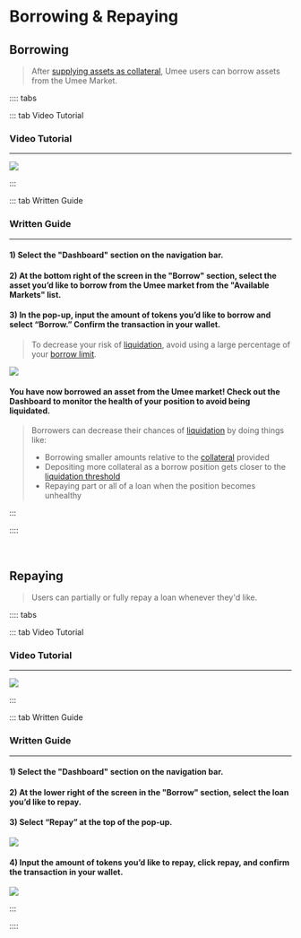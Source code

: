 # Borrowing & Repaying

## Borrowing

> After [supplying assets as collateral](/users/using-the-web-app/supply-withdraw), Umee users can borrow assets from the Umee Market.

:::: tabs

::: tab Video Tutorial

### Video Tutorial

****

![](/bg/borrow-assets.gif)

:::

::: tab Written Guide

### Written Guide

****

#### 1) Select the "Dashboard" section on the navigation bar.

#### 2) At the bottom right of the screen in the "Borrow" section, select the asset you’d like to borrow from the Umee market from the "Available Markets" list.

#### 3) In the pop-up, input the amount of tokens you’d like to borrow and select “Borrow.” Confirm the transaction in your wallet.

> To decrease your risk of [liquidation](/learn-the-basics/umee-basics/common-terms.html#liquidation), avoid using a large percentage of your [borrow limit](/learn-the-basics/umee-basics/common-terms.html#borrow-limit).

![](/bg/borrow-3.png)

#### You have now borrowed an asset from the Umee market! Check out the Dashboard to monitor the health of your position to avoid being liquidated.

> Borrowers can decrease their chances of [liquidation](/learn-the-basics/umee-basics/common-terms.html#liquidation) by doing things like:
> * Borrowing smaller amounts relative to the [collateral](/learn-the-basics/umee-basics/common-terms.html#collateral) provided
> * Depositing more collateral as a borrow position gets closer to the [liquidation threshold](/learn-the-basics/umee-basics/common-terms.html#liquidation-threshold)
> * Repaying part or all of a loan when the position becomes unhealthy

:::

::::

<br>

## Repaying

> Users can partially or fully repay a loan whenever they'd like.

:::: tabs

::: tab Video Tutorial

### Video Tutorial

****

![](/bg/repaying-loan.gif)

:::

::: tab Written Guide

### Written Guide

****

#### 1) Select the "Dashboard" section on the navigation bar.

#### 2) At the lower right of the screen in the "Borrow" section, select the loan you’d like to repay.

#### 3) Select “Repay” at the top of the pop-up.

![](/bg/repay-2.png)

#### 4) Input the amount of tokens you’d like to repay, click repay, and confirm the transaction in your wallet.

![](/bg/repay-3.png)

:::

::::